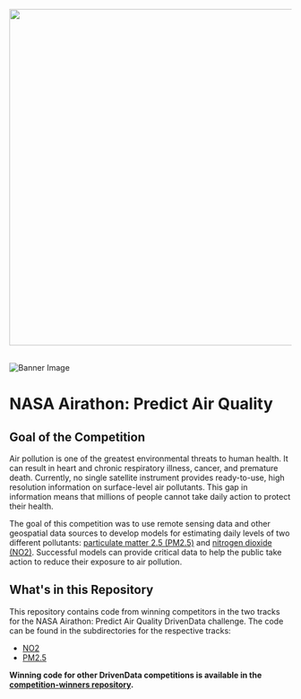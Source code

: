 [<img src='https://s3.amazonaws.com/drivendata-public-assets/logo-white-blue.png' width='600'>](https://www.drivendata.org/)
<br><br>

![Banner Image](https://drivendata-public-assets.s3.amazonaws.com/nasa-aq-banner-web.jpg)


# NASA Airathon: Predict Air Quality

## Goal of the Competition

Air pollution is one of the greatest environmental threats to human health. It can result in heart and chronic respiratory illness, cancer, and premature death. Currently, no single satellite instrument provides ready-to-use, high resolution information on surface-level air pollutants. This gap in information means that millions of people cannot take daily action to protect their health.

The goal of this competition was to use remote sensing data and other geospatial data sources to develop models for estimating daily levels of two different pollutants: [particulate matter 2.5 (PM2.5)](https://www.epa.gov/pm-pollution/particulate-matter-pm-basics) and [nitrogen dioxide (NO2)](https://www.epa.gov/no2-pollution). Successful models can provide critical data to help the public take action to reduce their exposure to air pollution.

## What's in this Repository

This repository contains code from winning competitors in the two tracks for the NASA Airathon: Predict Air Quality DrivenData challenge. The code can be found in the subdirectories for the respective tracks:
- [NO2](https://github.com/drivendataorg/nasa-airathon/tree/main/no2)
- [PM2.5](https://github.com/drivendataorg/nasa-airathon/tree/main/pm25)

**Winning code for other DrivenData competitions is available in the [competition-winners repository](https://github.com/drivendataorg/competition-winners).**

